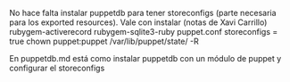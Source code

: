 No hace falta instalar puppetdb para tener storeconfigs (parte necesaria para los exported resources).
Vale con instalar (notas de Xavi Carrillo)
rubygem-activerecord
rubygem-sqlite3-ruby
puppet.conf
  storeconfigs = true
chown puppet:puppet /var/lib/puppet/state/  -R

En puppetdb.md está como instalar puppetdb con un módulo de puppet y configurar el storeconfigs
